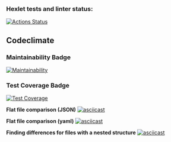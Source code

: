 ### Hexlet tests and linter status:
[![Actions Status](https://github.com/OlegArtemiev/frontend-project-lvl2/workflows/hexlet-check/badge.svg)](https://github.com/OlegArtemiev/frontend-project-lvl2/actions)

## Codeclimate
### Maintainability Badge
[![Maintainability](https://api.codeclimate.com/v1/badges/5f6dd29ad3af930bd25d/maintainability)](https://codeclimate.com/github/OlegArtemiev/frontend-project-lvl2/maintainability)

### Test Coverage Badge
[![Test Coverage](https://api.codeclimate.com/v1/badges/5f6dd29ad3af930bd25d/test_coverage)](https://codeclimate.com/github/OlegArtemiev/frontend-project-lvl2/test_coverage)

**Flat file comparison (JSON)**
[![asciicast](https://asciinema.org/a/tIbJSbuNEoyuL6Mdr6P6xYGiP.svg)](https://asciinema.org/a/tIbJSbuNEoyuL6Mdr6P6xYGiP)

**Flat file comparison (yaml)**
[![asciicast](https://asciinema.org/a/7POaQnSKwlYiQnhfFYZI9qbxw.svg)](https://asciinema.org/a/7POaQnSKwlYiQnhfFYZI9qbxw)

**Finding differences for files with a nested structure**
[![asciicast](https://asciinema.org/a/8EQtYSR8CeVEKiQr7FqJPLQH2.svg)](https://asciinema.org/a/8EQtYSR8CeVEKiQr7FqJPLQH2)
